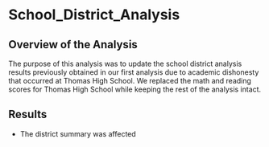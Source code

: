 # School_District_Analysis

## Overview of the Analysis
The purpose of this analysis was to update the school district analysis results previously obtained in our first analysis due to academic dishonesty that occurred at Thomas High School. We replaced the math and reading scores for Thomas High School while keeping the rest of the analysis intact.

## Results
- The district summary was affected 
